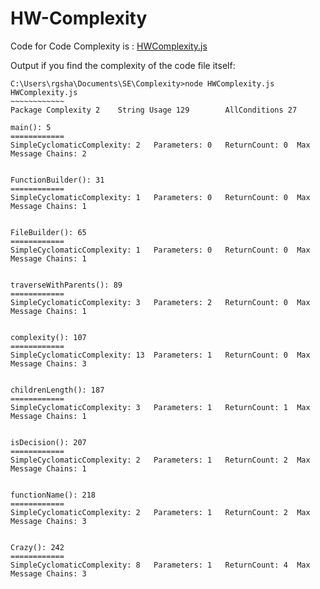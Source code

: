 # HW-Complexity

Code for Code Complexity is : [HWComplexity.js](https://github.ncsu.edu/rshah8/HW-Complexity/raw/master/HWComplexity.js)

Output if you find the complexity of the code file itself:
```
C:\Users\rgsha\Documents\SE\Complexity>node HWComplexity.js
HWComplexity.js
~~~~~~~~~~~~
Package Complexity 2    String Usage 129        AllConditions 27

main(): 5
============
SimpleCyclomaticComplexity: 2   Parameters: 0   ReturnCount: 0  Max Message Chains: 2


FunctionBuilder(): 31
============
SimpleCyclomaticComplexity: 1   Parameters: 0   ReturnCount: 0  Max Message Chains: 1


FileBuilder(): 65
============
SimpleCyclomaticComplexity: 1   Parameters: 0   ReturnCount: 0  Max Message Chains: 1


traverseWithParents(): 89
============
SimpleCyclomaticComplexity: 3   Parameters: 2   ReturnCount: 0  Max Message Chains: 1


complexity(): 107
============
SimpleCyclomaticComplexity: 13  Parameters: 1   ReturnCount: 0  Max Message Chains: 3


childrenLength(): 187
============
SimpleCyclomaticComplexity: 3   Parameters: 1   ReturnCount: 1  Max Message Chains: 1


isDecision(): 207
============
SimpleCyclomaticComplexity: 2   Parameters: 1   ReturnCount: 2  Max Message Chains: 1


functionName(): 218
============
SimpleCyclomaticComplexity: 2   Parameters: 1   ReturnCount: 2  Max Message Chains: 3


Crazy(): 242
============
SimpleCyclomaticComplexity: 8   Parameters: 1   ReturnCount: 4  Max Message Chains: 3

```
